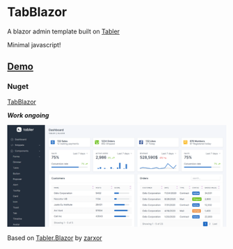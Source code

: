 # TabBlazor
A blazor admin template built on [Tabler](https://preview-dev.tabler.io/)

Minimal javascript!

## [Demo](https://joadan.github.io/TabBlazor)

### Nuget
[TabBlazor](https://www.nuget.org/packages/TabBlazor/)

***Work ongoing***


![Alt text](TabBlazorDashbord.png?raw=true "Dashboard")

Based on [Tabler.Blazor](https://github.com/zarxor/Tabler.Blazor) by [zarxor](https://github.com/zarxor)
